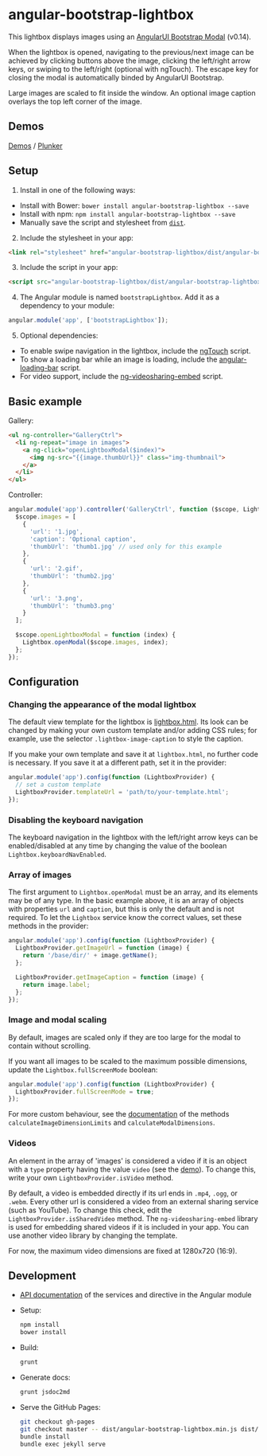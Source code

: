 # angular-bootstrap-lightbox

This lightbox displays images using an [AngularUI Bootstrap Modal](http://angular-ui.github.io/bootstrap/#/modal) (v0.14).

When the lightbox is opened, navigating to the previous/next image can be achieved by clicking buttons above the image, clicking the left/right arrow keys, or swiping to the left/right (optional with ngTouch). The escape key for closing the modal is automatically binded by AngularUI Bootstrap.

Large images are scaled to fit inside the window. An optional image caption overlays the top left corner of the image.

## Demos

[Demos](http://compact.github.io/angular-bootstrap-lightbox/) / [Plunker](http://plnkr.co/edit/pEXXDYLl0NtkqupEXaJK?p=preview)

## Setup

1. Install in one of the following ways:

  * Install with Bower: `bower install angular-bootstrap-lightbox --save`
  * Install with npm: `npm install angular-bootstrap-lightbox --save`
  * Manually save the script and stylesheet from [`dist`](dist).

2. Include the stylesheet in your app:

  ```html
  <link rel="stylesheet" href="angular-bootstrap-lightbox/dist/angular-bootstrap-lightbox.css">
  ```

3. Include the script in your app:

  ```html
  <script src="angular-bootstrap-lightbox/dist/angular-bootstrap-lightbox.js"></script>
  ```

4. The Angular module is named `bootstrapLightbox`. Add it as a dependency to your module:

  ```js
  angular.module('app', ['bootstrapLightbox']);
  ```

5. Optional dependencies:

  * To enable swipe navigation in the lightbox, include the [ngTouch](https://docs.angularjs.org/api/ngTouch) script.
  * To show a loading bar while an image is loading, include the [angular-loading-bar](https://github.com/chieffancypants/angular-loading-bar) script.
  * For video support, include the [ng-videosharing-embed](https://github.com/erost/ng-videosharing-embed) script.

## Basic example

Gallery:

```html
<ul ng-controller="GalleryCtrl">
  <li ng-repeat="image in images">
    <a ng-click="openLightboxModal($index)">
      <img ng-src="{{image.thumbUrl}}" class="img-thumbnail">
    </a>
  </li>
</ul>
```

Controller:

```js
angular.module('app').controller('GalleryCtrl', function ($scope, Lightbox) {
  $scope.images = [
    {
      'url': '1.jpg',
      'caption': 'Optional caption',
      'thumbUrl': 'thumb1.jpg' // used only for this example
    },
    {
      'url': '2.gif',
      'thumbUrl': 'thumb2.jpg'
    },
    {
      'url': '3.png',
      'thumbUrl': 'thumb3.png'
    }
  ];

  $scope.openLightboxModal = function (index) {
    Lightbox.openModal($scope.images, index);
  };
});
```

## Configuration

### Changing the appearance of the modal lightbox

The default view template for the lightbox is [lightbox.html](src/lightbox.html). Its look can be changed by making your own custom template and/or adding CSS rules; for example, use the selector `.lightbox-image-caption` to style the caption.

If you make your own template and save it at `lightbox.html`, no further code is necessary. If you save it at a different path, set it in the provider:

```js
angular.module('app').config(function (LightboxProvider) {
  // set a custom template
  LightboxProvider.templateUrl = 'path/to/your-template.html';
});
```

### Disabling the keyboard navigation

The keyboard navigation in the lightbox with the left/right arrow keys can be enabled/disabled at any time by changing the value of the boolean `Lightbox.keyboardNavEnabled`.

### Array of images

The first argument to `Lightbox.openModal` must be an array, and its elements may be of any type. In the basic example above, it is an array of objects with properties `url` and `caption`, but this is only the default and is not required. To let the `Lightbox` service know the correct values, set these methods in the provider:

```js
angular.module('app').config(function (LightboxProvider) {
  LightboxProvider.getImageUrl = function (image) {
    return '/base/dir/' + image.getName();
  };

  LightboxProvider.getImageCaption = function (image) {
    return image.label;
  };
});
```

### Image and modal scaling

By default, images are scaled only if they are too large for the modal to contain without scrolling.

If you want all images to be scaled to the maximum possible dimensions, update the `Lightbox.fullScreenMode` boolean:

```js
angular.module('app').config(function (LightboxProvider) {
  LightboxProvider.fullScreenMode = true;
});
```

For more custom behaviour, see the [documentation](src/lightbox-service.js) of the methods `calculateImageDimensionLimits` and `calculateModalDimensions`.

### Videos

An element in the array of 'images' is considered a video if it is an object with a `type` property having the value `video` (see the [demo](http://compact.github.io/angular-bootstrap-lightbox/demo5/index.html)). To change this, write your own `LightboxProvider.isVideo` method.

By default, a video is embedded directly if its url ends in `.mp4`, `.ogg`, or `.webm`. Every other url is considered a video from an external sharing service (such as YouTube). To change this check, edit the `LightboxProvider.isSharedVideo` method. The `ng-videosharing-embed` library is used for embedding shared videos if it is included in your app. You can use another video library by changing the template.

For now, the maximum video dimensions are fixed at 1280x720 (16:9).

## Development

* [API documentation](api.md) of the services and directive in the Angular module

* Setup:

  ```sh
  npm install
  bower install
  ```

* Build:

  ```sh
  grunt
  ```

* Generate docs:

  ```sh
  grunt jsdoc2md
  ```

* Serve the GitHub Pages:

  ```sh
  git checkout gh-pages
  git checkout master -- dist/angular-bootstrap-lightbox.min.js dist/angular-bootstrap-lightbox.min.css
  bundle install
  bundle exec jekyll serve
  ```
